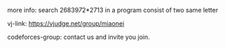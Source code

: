 more info: search 26839*7*2*2713 in a program consist of two same letter

vj-link: https://vjudge.net/group/miaonei

codeforces-group: contact us and invite you join.
